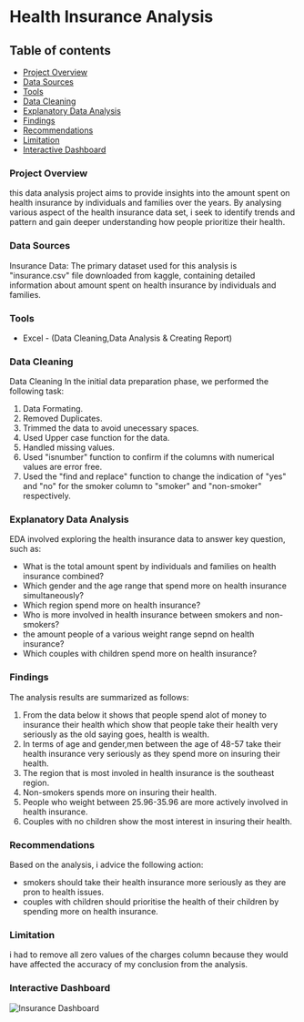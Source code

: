 # Health Insurance Analysis

## Table of contents

- [Project Overview](#project-overview)
- [Data Sources](#data-sources)
- [Tools](#tools)
- [Data Cleaning](#data-cleaning)
- [Explanatory Data Analysis](#explanatory-data-analysis)
- [Findings](#findings)
- [Recommendations](#recommendations)
- [Limitation](#limitation)
- [Interactive Dashboard](#interactive-dashboard)

### Project Overview

this data analysis project aims to provide insights into the amount spent on health insurance by individuals and families over the years. By analysing various aspect of the health insurance data set, i seek to identify trends and pattern and gain deeper understanding how people prioritize their health.

### Data Sources
 Insurance Data: The primary dataset used for this analysis is "insurance.csv" file downloaded from kaggle, containing detailed information about amount spent on health insurance by 
 individuals and families.

### Tools

- Excel - (Data Cleaning,Data Analysis & Creating Report)


### Data Cleaning

Data Cleaning
In the initial data preparation phase, we performed the following task:
1. Data Formating.
2. Removed Duplicates.
3. Trimmed the data to avoid unecessary spaces.
4. Used Upper case function for the data.
5. Handled missing values.
6. Used "isnumber" function to confirm if the columns with numerical values are error free.
7. Used the "find and replace" function to change the indication of "yes" and "no" for the smoker column to "smoker" and "non-smoker" respectively.
   
### Explanatory Data Analysis

EDA involved exploring the health insurance data to answer key question, such as:

- What is the total amount spent by individuals and families on health insurance combined?
- Which gender and the age range that spend more on health insurance simultaneously?
- Which region spend more on health insurance?
- Who is more involved in health insurance between smokers and non-smokers?
- the amount people of a various weight range sepnd on health insurance?
- Which couples with children spend more on health insurance?

### Findings

The analysis results are summarized as follows:
1. From the data below it shows that people spend alot of money to insurance their health which show that people take their health very seriously
as the old saying goes, health is wealth.
2. In terms of age and gender,men between the age of 48-57 take their health insurance very seriously as they spend more on insuring their health.
3. The region that is most involed in health insurance is the southeast region.
4. Non-smokers spends more on insuring their health.
5. People who weight between 25.96-35.96 are more actively involved in health insurance.
6. Couples with no children show the most interest in insuring their health.


### Recommendations

Based on the analysis, i advice the following action:
- smokers should take their health insurance more seriously as they are pron to health issues.
- couples with children should prioritise the health of their children by spending more on health insurance.

### Limitation
i had to remove all zero values of the charges column because they would have affected the accuracy of my conclusion from the analysis.

### Interactive Dashboard
![Insurance Dashboard](https://github.com/DarlingtonAlban/U.S-Health-Insurance-Analysis/assets/141925298/a198d4e9-10a3-4129-836f-a2a3049ccd62)

